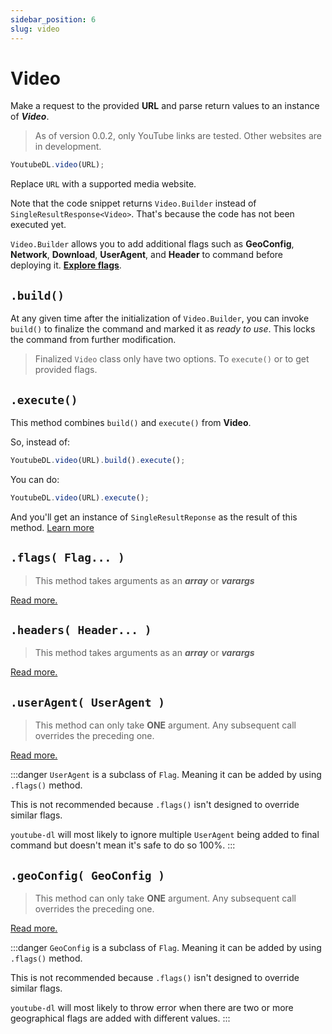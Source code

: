 ```yaml
---
sidebar_position: 6
slug: video
---
```


# Video

Make a request to the provided **URL** and parse return values to an instance of **_Video_**.

> As of version 0.0.2, only YouTube links are tested. Other websites are in development.

```javascript
YoutubeDL.video(URL);
```

Replace `URL` with a supported media website.

Note that the code snippet returns `Video.Builder` instead of `SingleResultResponse<Video>`.
That's because the code has not been executed yet.

`Video.Builder` allows you to add additional flags such as **GeoConfig**, **Network**, **Download**, **UserAgent**, and **Header**
to command before deploying it. [**Explore flags**](/docs/category/flags).

## `.build()`

At any given time after the initialization of `Video.Builder`, you can invoke `build()` to finalize the command
and marked it as _ready to use_. This locks the command from further modification.

> Finalized `Video` class only have two options. To `execute()` or to get provided flags.

## `.execute()`

This method combines `build()` and `execute()` from **Video**.

So, instead of:

```javascript
YoutubeDL.video(URL).build().execute();
```

You can do:

```javascript
YoutubeDL.video(URL).execute();
```

And you'll get an instance of `SingleResultReponse` as the result of this method.
[Learn more](/docs/Responses.md#singleresultresponse)

## `.flags( Flag... )`
> This method takes arguments as an **_array_** or **_varargs_**

[Read more.](/docs/flags/Flag.md)

## `.headers( Header... )`
> This method takes arguments as an **_array_** or **_varargs_**

[Read more.](/docs/flags/Header.md)

## `.userAgent( UserAgent )`
> This method can only take **ONE** argument. Any subsequent call overrides the preceding one.

[Read more.](/docs/flags/UserAgent.md)

:::danger
`UserAgent` is a subclass of `Flag`. Meaning it can be added by using `.flags()` method.

This is not recommended because `.flags()` isn't designed to override similar flags.

`youtube-dl` will most likely to ignore multiple `UserAgent` being added to final command but
doesn't mean it's safe to do so 100%.
:::

## `.geoConfig( GeoConfig )`
> This method can only take **ONE** argument. Any subsequent call overrides the preceding one.

[Read more.](/docs/flags/GeoConfig.md)

:::danger
`GeoConfig` is a subclass of `Flag`. Meaning it can be added by using `.flags()` method.

This is not recommended because `.flags()` isn't designed to override similar flags.

`youtube-dl` will most likely to throw error when there are two
or more geographical flags are added with different values.
:::